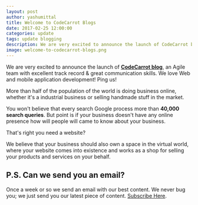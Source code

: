 ```yaml
---
layout: post
author: yashumittal
title: Welcome to CodeCarrot Blogs
date: 2017-02-25 12:00:00
categories: update
tags: update blogging
description: We are very excited to announce the launch of CodeCarrot blog, an Agile team with excellent track record & great communication skills. We love Web and mobile application development.
image: welcome-to-codecarrot-blogs.png
---
```


We are very excited to announce the launch of **[CodeCarrot blog](/)**, an Agile team with excellent track record & great communication skills. We love Web and mobile application development! Ping us!

More than half of the population of the world is doing business online, whether it's a industrial business or selling handmade stuff in the market.

You won't believe that every search Google process more than **40,000 search queries**. But point is if your business doesn't have any online presence how will people will came to know about your business.

That's right you need a website?

We believe that your business should also own a space in the virtual world, where your website comes into existence and works as a shop for selling your products and services on your behalf.

## P.S. Can we send you an email?

Once a week or so we send an email with our best content. We never bug you; we just send you our latest piece of content. [Subscribe Here](#subscribe).
